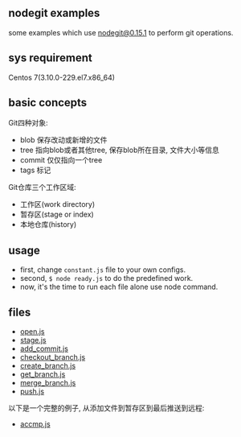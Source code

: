 ## nodegit examples

some examples which use nodegit@0.15.1 to perform git operations.

## sys requirement

Centos 7(3.10.0-229.el7.x86_64)

## basic concepts

Git四种对象:

- blob 保存改动或新增的文件
- tree 指向blob或者其他tree, 保存blob所在目录, 文件大小等信息
- commit 仅仅指向一个tree
- tags 标记

Git仓库三个工作区域:

- 工作区(work directory)
- 暂存区(stage or index)
- 本地仓库(history)

## usage

- first, change `constant.js` file to your own configs.
- second, `$ node ready.js` to do the predefined work.
- now, it's the time to run each file alone use node command.

## files

- [open.js](open.js)
- [stage.js](stage_index.js)
- [add_commit.js](add_commit.js)
- [checkout_branch.js](checkout_branch.js)
- [create_branch.js](create_branch.js)
- [get_branch.js](get_branch.js)
- [merge_branch.js](merge_branch.js)
- [push.js](push.js)

以下是一个完整的例子, 从添加文件到暂存区到最后推送到远程:

- [accmp.js](accmp.js)
